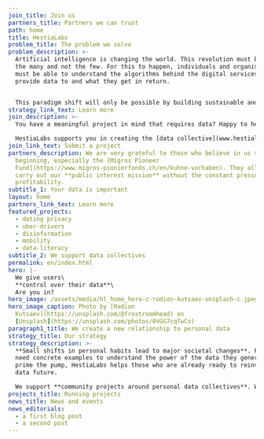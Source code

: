 ```yaml
---
join_title: Join us
partners_title: Partners we can trust
path: home
title: HestiaLabs
problem_title: The problem we solve
problem_description: >-
  Artificial intelligence is changing the world. This revolution must benefit
  the many and not the few. For this to happen, individuals and organisations
  must be able to understand the algorithms behind the digital services they
  provide data to and what they get in return.


  This paradigm shift will only be possible by building sustainable and trusted bridges between the people willing to share their data for a specific purpose and those with the know-how to achieve these goals. This led us to the creation of what we call “[data collectives](www.hestialabs.org/projects/)”.
strategy_link_text: Learn more
join_description: >-
  You have a meaningful project in mind that requires data? Happy to help!

  HestiaLabs supports you in creating the [data collective](www.hestialabs.org/projects/) and the community of people willing to share their data for your project (the data sharers). **For free!**
join_link_text: Submit a project
partners_description: We are very grateful to those who believe in us since the
  beginning, especially the [Migros Pioneer
  Fund](https://www.migros-pionierfonds.ch/en/kuhne-vorhaben). They allow us to
  carry out our **public interest mission** without the constant pressure of
  profitability.
subtitle_1: Your data is important
layout: home
partners_link_text: Learn more
featured_projects:
  - dating privacy
  - uber-drivers
  - disinformation
  - mobility
  - data-literacy
subtitle_2: We support data collectives
permalink: en/index.html
hero: |-
  We give users\
  **control over their data**\
  Are you in?
hero_image: /assets/media/hl_home_hero-c-rodion-kutsaev-unsplash-c.jpeg
hero_image_caption: Photo by [Rodion
  Kutsaev](https://unsplash.com/@frostroomhead) on
  [Unsplash](https://unsplash.com/photos/0VGG7cqTwCo)
paragraph1_title: We create a new relationship to personal data
strategy_title: Our strategy
strategy_description: >-
  **Small shifts in personal habits lead to major societal changes**. People
  need concrete examples to understand the power of the data they generate. To
  prime the pump, HestiaLabs helps those who are already ready to reinvent our
  data future.

  We support **community projects around personal data collectives**. We put our **skills** (technical, legal, advocacy) and **networks** at their disposal.
projects_title: Running projects
news_title: News and events
news_editorials:
  - a first blog post
  - a second post
---
```

